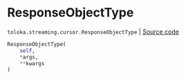 # ResponseObjectType
`toloka.streaming.cursor.ResponseObjectType` | [Source code](https://github.com/Toloka/toloka-kit/blob/v1.2.3/src/streaming/cursor.py#L42)

```python
ResponseObjectType(
    self,
    *args,
    **kwargs
)
```

